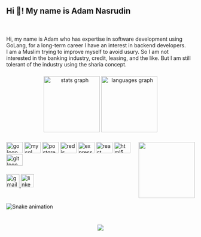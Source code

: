 <!-- ### Hi there 👋 -->

<!--
**adamnasrudin03/adamnasrudin03** is a ✨ _special_ ✨ repository because its `README.md` (this file) appears on your GitHub profile.

Here are some ideas to get you started:

- 🔭 I’m currently working on ...
- 🌱 I’m currently learning ...
- 👯 I’m looking to collaborate on ...
- 🤔 I’m looking for help with ...
- 💬 Ask me about ...
- 📫 How to reach me: ...
- 😄 Pronouns: ...
- ⚡ Fun fact: ...
-->
<h2 align="left">Hi 👋! My name is Adam Nasrudin</h2>

###

<br clear="both">

<p align="left">Hi, my name is Adam who has expertise in software development using GoLang, for a long-term career I have an interest in backend developers. <br>I am a Muslim trying to improve myself to avoid usury. So I am not interested in the banking industry, credit, leasing, and the like. But I am still tolerant of the industry using the sharia concept.</p>

###

<div align="center">
  <img src="https://github-readme-stats.vercel.app/api?hide_title=false&hide_rank=false&show_icons=true&include_all_commits=false&count_private=false&disable_animations=false&theme=dracula&locale=en&hide_border=true&username=ada" height="150" alt="stats graph"  />
  <img src="https://github-readme-stats.vercel.app/api/top-langs?locale=en&hide_title=false&layout=compact&card_width=320&langs_count=6&theme=dracula&hide_border=true&username=ada" height="150" alt="languages graph"  />
</div>

###

<img align="right" height="150" src="https://i.imgflip.com/65efzo.gif"  />

###

<div align="left">
  <img src="https://cdn.jsdelivr.net/gh/devicons/devicon/icons/go/go-original.svg" height="30" width="44" alt="go logo"  />
  <img src="https://cdn.jsdelivr.net/gh/devicons/devicon/icons/mysql/mysql-original-wordmark.svg" height="30" width="44" alt="mysql logo"  />
  <img src="https://cdn.jsdelivr.net/gh/devicons/devicon/icons/postgresql/postgresql-original-wordmark.svg" height="30" width="44" alt="postgresql logo"  />
  <img src="https://cdn.jsdelivr.net/gh/devicons/devicon/icons/redis/redis-original-wordmark.svg" height="30" width="44" alt="redis logo"  />
  <img src="https://cdn.jsdelivr.net/gh/devicons/devicon/icons/express/express-original-wordmark.svg" height="30" width="44" alt="express logo"  />
  <img src="https://cdn.jsdelivr.net/gh/devicons/devicon/icons/react/react-original-wordmark.svg" height="30" width="44" alt="react logo"  />
  <img src="https://cdn.jsdelivr.net/gh/devicons/devicon/icons/html5/html5-original.svg" height="30" width="44" alt="html5 logo"  />
  <img src="https://cdn.jsdelivr.net/gh/devicons/devicon/icons/git/git-original-wordmark.svg" height="30" width="44" alt="git logo"  />
</div>

###

<div align="left">
  <a href="https://mail.google.com/mail/u/0/?view=cm&tf=1&fs=1&to=adamnasrudin858@gmail.com" target="_blank">
    <img src="https://img.shields.io/static/v1?message=Gmail&logo=gmail&label=&color=D14836&logoColor=white&labelColor=&style=for-the-badge" height="35" alt="gmail logo"  />
  </a>
  <a href="https://www.linkedin.com/in/adam-nasrudin/" target="_blank">
    <img src="https://img.shields.io/static/v1?message=LinkedIn&logo=linkedin&label=&color=0077B5&logoColor=white&labelColor=&style=for-the-badge" height="35" alt="linkedin logo"  />
  </a>
</div>

###

<br clear="both">

<img src="https://raw.githubusercontent.com/ada/ada/blob/output/snake.svg" alt="Snake animation" />

###

<br clear="both">

<div align="center">
  <img src="https://profile-counter.glitch.me/ada/count.svg?"  />
</div>

###